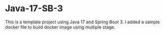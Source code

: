 # Java-17-SB-3
This is a template project using Java 17 and Spring Boot 3. I added a sample docker file to build docker image using multiple stage. 
